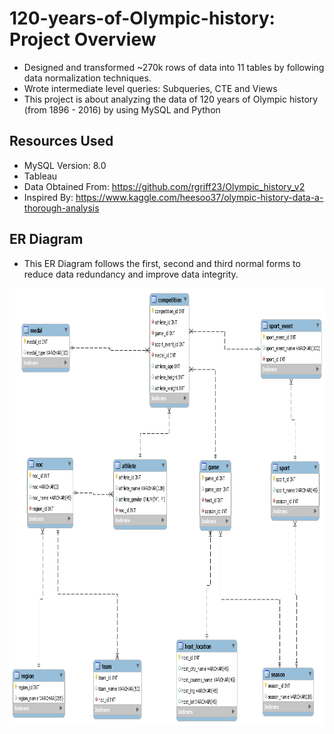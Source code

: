 # 120-years-of-Olympic-history: Project Overview
* Designed and transformed ~270k rows of data into 11 tables by following data normalization techniques.
* Wrote intermediate level queries: Subqueries, CTE and Views
* This project is about analyzing the data of 120 years of Olympic history (from 1896 - 2016) by using MySQL and Python


## Resources Used
* MySQL Version:  8.0
* Tableau
* Data Obtained From:  https://github.com/rgriff23/Olympic_history_v2
* Inspired By:  https://www.kaggle.com/heesoo37/olympic-history-data-a-thorough-analysis

## ER Diagram 
* This ER Diagram follows the first, second and third normal forms to reduce data redundancy and improve data integrity.
<img src="https://github.com/JasonYao3/120-years-of-Olympic-history/blob/master/Olympic%20ER%20Diagram.png" width="800" height="700">



